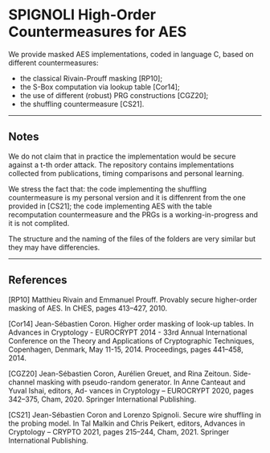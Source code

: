 # SPIGNOLI High-Order Countermeasures for AES

We provide masked AES implementations, coded in language C, based on different countermeasures:

- the classical Rivain-Prouff masking [RP10];
- the S-Box computation via lookup table [Cor14];
- the use of different (robust) PRG constructions [CGZ20];
- the shuffling countermeasure [CS21].

----------------------------------------------------

## Notes

We do not claim that in practice the implementation would be secure against a t-th order attack. The repository contains implementations collected from publications, timing comparisons and personal learning. 

We stress the fact that: the code implementing the shuffling countermeasure is my personal version and it is diffenrent from the one provided in [CS21]; the code implementing AES with the table recomputation countermeasure and the PRGs is a working-in-progress and it is not complited.

The structure and the naming of the files of the folders are very similar but they may have differencies.

----------------------------------------------------

## References

[RP10] Matthieu Rivain and Emmanuel Prouff. Provably secure higher-order masking of AES. In CHES, pages 413–427, 2010.

[Cor14] Jean-Sébastien Coron. Higher order masking of look-up tables. In Advances in Cryptology - EUROCRYPT 2014 - 33rd Annual International Conference on the Theory and Applications of Cryptographic Techniques, Copenhagen, Denmark, May 11-15, 2014. Proceedings, pages 441–458, 2014.

[CGZ20] Jean-Sébastien Coron, Aurélien Greuet, and Rina Zeitoun. Side-channel masking with pseudo-random generator. In Anne Canteaut and Yuval Ishai, editors, Ad- vances in Cryptology – EUROCRYPT 2020, pages 342–375, Cham, 2020. Springer International Publishing.

[CS21] Jean-Sébastien Coron and Lorenzo Spignoli. Secure wire shuffling in the probing model. In Tal Malkin and Chris Peikert, editors, Advances in Cryptology – CRYPTO 2021, pages 215–244, Cham, 2021. Springer International Publishing.



